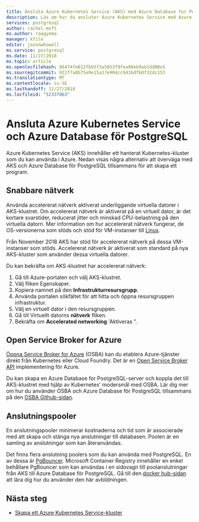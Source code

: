 ```yaml
---
title: Ansluta Azure Kubernetes Service (AKS) med Azure Database for PostgreSQL
description: Läs om hur du ansluter Azure Kubernetes Service med Azure Database för PostgreSQL
services: postgresql
author: rachel-msft
ms.author: raagyema
manager: kfile
editor: jasonwhowell
ms.service: postgresql
ms.date: 11/27/2018
ms.topic: article
ms.openlocfilehash: 86474fe612fb93f3a5853f9fea98eb9ab2dd00e5
ms.sourcegitcommit: 922f7a8b75e9e15a17e904cc941bdfb0f32dc153
ms.translationtype: MT
ms.contentlocale: sv-SE
ms.lasthandoff: 11/27/2018
ms.locfileid: "52337063"
---
```

# <a name="connecting-azure-kubernetes-service-and-azure-database-for-postgresql"></a>Ansluta Azure Kubernetes Service och Azure Database för PostgreSQL

Azure Kubernetes Service (AKS) innehåller ett hanterat Kubernetes-kluster som du kan använda i Azure. Nedan visas några alternativ att överväga med AKS och Azure Database för PostgreSQL tillsammans för att skapa ett program.


## <a name="accelerated-networking"></a>Snabbare nätverk
Använda accelererat nätverk aktiverat underliggande virtuella datorer i AKS-klustret. Om accelererat nätverk är aktiverat på en virtuell dator, är det kortare svarstider, reducerat jitter och minskad CPU-belastning på den virtuella datorn. Mer information om hur accelererat nätverk fungerar, de OS-versionerna som stöds och stöd för VM-instanser till [Linux](../virtual-network/create-vm-accelerated-networking-cli.md).

Från November 2018 AKS har stöd för accelererat nätverk på dessa VM-instanser som stöds. Accelererat nätverk är aktiverat som standard på nya AKS-kluster som använder dessa virtuella datorer.

Du kan bekräfta om AKS-klustret har accelererat nätverk:
1. Gå till Azure-portalen och välj AKS-klustret.
2. Välj fliken Egenskaper.
3. Kopiera namnet på den **Infrastrukturresursgrupp**.
4. Använda portalen sökfältet för att hitta och öppna resursgruppen infrastruktur.
5. Välj en virtuell dator i den resursgruppen.
6. Gå till Virtuellt datorns **nätverk** fliken.
7. Bekräfta om **Accelerated networking** 'Aktiveras ”.


## <a name="open-service-broker-for-azure"></a>Open Service Broker for Azure 
[Öppna Service Broker for Azure](https://github.com/Azure/open-service-broker-azure/blob/master/README.md) (OSBA) kan du etablera Azure-tjänster direkt från Kubernetes eller Cloud Foundry. Det är en [Open Service Broker API](https://www.openservicebrokerapi.org/) implementering för Azure.

Du kan skapa en Azure Database for PostgreSQL-server och koppla det till AKS-klustret med hjälp av Kubernetes' modersmål med OSBA. Lär dig mer om hur du använder OSBA och Azure Database för PostgreSQL tillsammans på den [OSBA Github-sidan](https://github.com/Azure/open-service-broker-azure/blob/master/docs/modules/postgresql.md). 


## <a name="connection-pooling"></a>Anslutningspooler
En anslutningspooler minimerar kostnaderna och tid som är associerade med att skapa och stänga nya anslutningar till databasen. Poolen är en samling av anslutningar som kan återanvändas. 

Det finns flera anslutning poolers som du kan använda med PostgreSQL. En av dessa är [PgBouncer](https://pgbouncer.github.io/). Microsoft Container Registry innehåller en enkel behållare PgBouncer som kan användas i en sidovagn till poolanslutningar från AKS till Azure Database för PostgreSQL. Gå till den [docker hub-sidan](https://hub.docker.com/r/microsoft/azureossdb-tools-pgbouncer/) att lära dig hur du använder den här avbildningen. 


## <a name="next-steps"></a>Nästa steg
-  [Skapa ett Azure Kubernetes Service-kluster](../aks/kubernetes-walkthrough.md)
